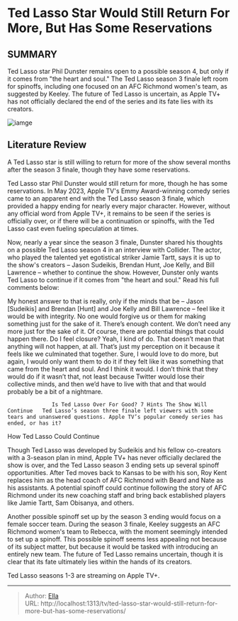 # Ted Lasso Star Would Still Return For More, But Has Some Reservations


## SUMMARY 



  Ted Lasso star Phil Dunster remains open to a possible season 4, but only if it comes from &#34;the heart and soul.&#34;   The Ted Lasso season 3 finale left room for spinoffs, including one focused on an AFC Richmond women&#39;s team, as suggested by Keeley.   The future of Ted Lasso is uncertain, as Apple TV&#43; has not officially declared the end of the series and its fate lies with its creators.  

![iamge](https://static1.srcdn.com/wordpress/wp-content/uploads/2023/11/ted-lasso-roy-kent-jamie-tartt.jpg)

## Literature Review
A Ted Lasso star is still willing to return for more of the show several months after the season 3 finale, though they have some reservations.




Ted Lasso star Phil Dunster would still return for more, though he has some reservations. In May 2023, Apple TV&#39;s Emmy Award-winning comedy series came to an apparent end with the Ted Lasso season 3 finale, which provided a happy ending for nearly every major character. However, without any official word from Apple TV&#43;, it remains to be seen if the series is officially over, or if there will be a continuation or spinoffs, with the Ted Lasso cast even fueling speculation at times.




Now, nearly a year since the season 3 finale, Dunster shared his thoughts on a possible Ted Lasso season 4 in an interview with Collider. The actor, who played the talented yet egotistical striker Jamie Tartt, says it is up to the show&#39;s creators – Jason Sudeikis, Brendan Hunt, Joe Kelly, and Bill Lawrence – whether to continue the show. However, Dunster only wants Ted Lasso to continue if it comes from &#34;the heart and soul.&#34; Read his full comments below:


My honest answer to that is really, only if the minds that be – Jason [Sudeikis] and Brendan [Hunt] and Joe Kelly and Bill Lawrence – feel like it would be with integrity. No one would forgive us or them for making something just for the sake of it. There’s enough content. We don’t need any more just for the sake of it. Of course, there are potential things that could happen there. Do I feel closure? Yeah, I kind of do. That doesn’t mean that anything will not happen, at all. That’s just my perception on it because it feels like we culminated that together. Sure, I would love to do more, but again, I would only want them to do it if they felt like it was something that came from the heart and soul. And I think it would. I don’t think that they would do if it wasn’t that, not least because Twitter would lose their collective minds, and then we’d have to live with that and that would probably be a bit of a nightmare.





                  Is Ted Lasso Over For Good? 7 Hints The Show Will Continue   Ted Lasso’s season three finale left viewers with some tears and unanswered questions. Apple TV’s popular comedy series has ended, or has it?    


 How Ted Lasso Could Continue 
          

Though Ted Lasso was developed by Sudeikis and his fellow co-creators with a 3-season plan in mind, Apple TV&#43; has never officially declared the show is over, and the Ted Lasso season 3 ending sets up several spinoff opportunities. After Ted moves back to Kansas to be with his son, Roy Kent replaces him as the head coach of AFC Richmond with Beard and Nate as his assistants. A potential spinoff could continue following the story of AFC Richmond under its new coaching staff and bring back established players like Jamie Tartt, Sam Obisanya, and others.




Another possible spinoff set up by the season 3 ending would focus on a female soccer team. During the season 3 finale, Keeley suggests an AFC Richmond women&#39;s team to Rebecca, with the moment seemingly intended to set up a spinoff. This possible spinoff seems less appealing not because of its subject matter, but because it would be tasked with introducing an entirely new team. The future of Ted Lasso remains uncertain, though it is clear that its fate ultimately lies within the hands of its creators.



Ted Lasso seasons 1-3 are streaming on Apple TV&#43;.






---

> Author: [Ella](https://instagram.hk.cn/)  
> URL: http://localhost:1313/tv/ted-lasso-star-would-still-return-for-more-but-has-some-reservations/  

